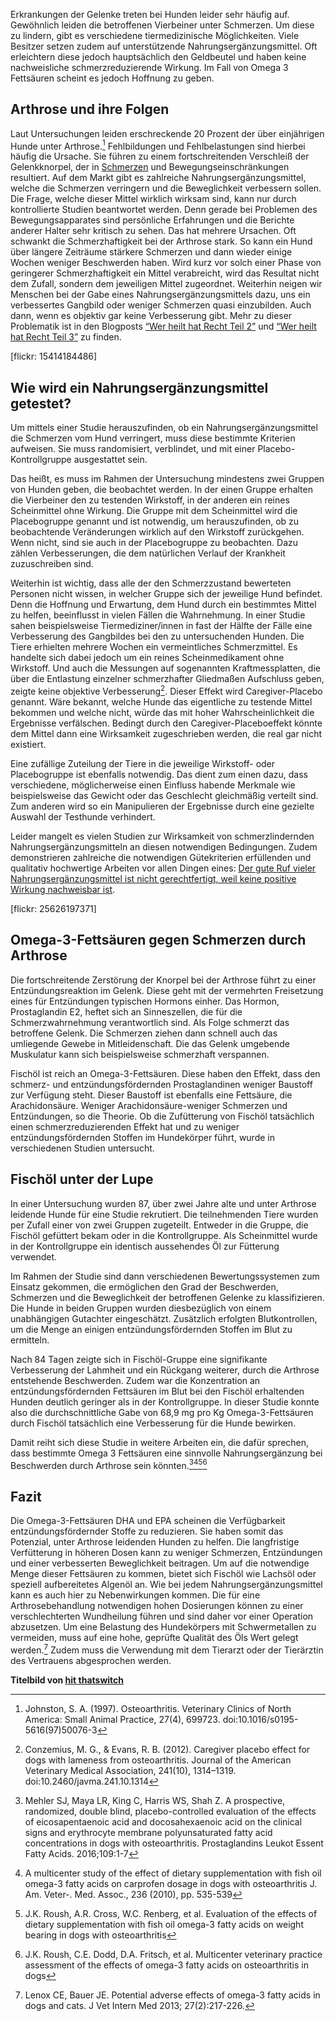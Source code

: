 Erkrankungen der Gelenke treten bei Hunden leider sehr häufig auf. Gewöhnlich leiden die betroffenen Vierbeiner unter Schmerzen. Um diese zu lindern, gibt es verschiedene tiermedizinische Möglichkeiten. Viele Besitzer setzen zudem auf unterstützende Nahrungsergänzungsmittel. Oft erleichtern diese jedoch hauptsächlich den Geldbeutel und haben keine nachweisliche schmerzreduzierende Wirkung. Im Fall von Omega 3 Fettsäuren scheint es jedoch Hoffnung zu geben. 

## Arthrose und ihre Folgen

Laut Untersuchungen leiden erschreckende 20 Prozent der über einjährigen Hunde unter Arthrose.[^1] Fehlbildungen und Fehlbelastungen sind hierbei häufig die Ursache. Sie führen zu einem fortschreitenden Verschleiß der Gelenkknorpel, der in [Schmerzen](https://fluffology.de/post/hat-mein-hund-schmerzen) und Bewegungseinschränkungen resultiert. Auf dem Markt gibt es zahlreiche Nahrungsergänzungsmittel, welche die Schmerzen verringern und die Beweglichkeit verbessern sollen. Die Frage, welche dieser Mittel wirklich wirksam sind, kann nur durch kontrollierte Studien beantwortet werden. Denn gerade bei Problemen des Bewegungsapparates sind persönliche Erfahrungen und die Berichte anderer Halter sehr kritisch zu sehen. Das hat mehrere Ursachen. Oft schwankt die Schmerzhaftigkeit bei der Arthrose stark. So kann ein Hund über längere Zeiträume stärkere Schmerzen und dann wieder einige Wochen weniger Beschwerden haben. Wird kurz vor solch einer Phase von geringerer Schmerzhaftigkeit ein Mittel verabreicht, wird das Resultat nicht dem Zufall, sondern dem jeweiligen Mittel zugeordnet. Weiterhin neigen wir Menschen bei der Gabe eines Nahrungsergänzungsmittels dazu, uns ein verbessertes Gangbild oder weniger Schmerzen quasi einzubilden. Auch dann, wenn es objektiv gar keine Verbesserung gibt. Mehr zu dieser Problematik ist in den Blogposts [“Wer heilt hat Recht Teil 2”](https://fluffology.de/post/wer-heilt-hat-recht--teil-2-der-placebo-effekt) und [“Wer heilt hat Recht Teil 3”](https://fluffology.de/post/wer-heilt-hat-recht--teil-3-der-zufall) zu finden.

[flickr: 15414184486]

## Wie wird ein Nahrungsergänzungsmittel getestet?

Um mittels einer Studie herauszufinden, ob ein Nahrungsergänzungsmittel die Schmerzen vom Hund verringert, muss diese bestimmte Kriterien aufweisen. Sie muss randomisiert, verblindet, und mit einer Placebo-Kontrollgruppe ausgestattet sein. 

Das heißt, es muss im Rahmen der Untersuchung mindestens zwei Gruppen von Hunden geben, die beobachtet werden. In der einen Gruppe erhalten die Vierbeiner den zu testenden Wirkstoff, in der anderen ein reines Scheinmittel ohne Wirkung. Die Gruppe mit dem Scheinmittel wird die Placebogruppe genannt und ist notwendig, um herauszufinden, ob zu beobachtende Veränderungen wirklich auf den Wirkstoff zurückgehen. Wenn nicht, sind sie auch in der Placebogruppe zu beobachten. Dazu zählen Verbesserungen, die dem natürlichen Verlauf der Krankheit zuzuschreiben sind. 

Weiterhin ist wichtig, dass alle der den Schmerzzustand bewerteten Personen nicht wissen, in welcher Gruppe sich der jeweilige Hund befindet. Denn die Hoffnung und Erwartung, dem Hund durch ein bestimmtes Mittel zu helfen, beeinflusst in vielen Fällen die Wahrnehmung. In einer Studie sahen beispielsweise Tiermediziner/innen in fast der Hälfte der Fälle eine Verbesserung des Gangbildes bei den zu untersuchenden Hunden. Die Tiere erhielten mehrere Wochen ein vermeintliches Schmerzmittel. Es handelte sich dabei jedoch um ein reines Scheinmedikament ohne Wirkstoff. Und auch die Messungen auf sogenannten Kraftmessplatten, die über die Entlastung einzelner schmerzhafter Gliedmaßen Aufschluss geben, zeigte keine objektive Verbesserung[^2]. Dieser Effekt wird Caregiver-Placebo genannt. Wäre bekannt, welche Hunde das eigentliche zu testende Mittel bekommen und welche nicht, würde das mit hoher Wahrscheinlichkeit die Ergebnisse verfälschen. Bedingt durch den Caregiver-Placeboeffekt könnte dem Mittel dann eine Wirksamkeit zugeschrieben werden, die real gar nicht existiert.

Eine zufällige Zuteilung der Tiere in die jeweilige Wirkstoff- oder Placebogruppe ist ebenfalls notwendig. Das dient zum einen dazu, dass verschiedene, möglicherweise einen Einfluss habende Merkmale wie beispielsweise das Gewicht oder das Geschlecht gleichmäßig verteilt sind. Zum anderen wird so ein Manipulieren der Ergebnisse durch eine gezielte Auswahl der Testhunde verhindert.

Leider mangelt es vielen Studien zur Wirksamkeit von schmerzlindernden Nahrungsergänzungsmitteln an diesen notwendigen Bedingungen. Zudem demonstrieren zahlreiche die notwendigen Gütekriterien erfüllenden und qualitativ hochwertige Arbeiten vor allen Dingen eines: [Der gute Ruf vieler Nahrungsergänzungsmittel ist nicht gerechtfertigt, weil keine positive Wirkung nachweisbar ist](https://www.aerzteblatt.de/nachrichten/42771/Arthrose-Chondroitin-und-Glucosamin-unwirksam). 

[flickr: 25626197371]

## Omega-3-Fettsäuren gegen Schmerzen durch Arthrose

Die fortschreitende Zerstörung der Knorpel bei der Arthrose führt zu einer Entzündungsreaktion im Gelenk. Diese geht mit der vermehrten Freisetzung eines für Entzündungen typischen Hormons einher. Das Hormon, Prostaglandin E2, heftet sich an Sinneszellen, die für die Schmerzwahrnehmung verantwortlich sind. Als Folge schmerzt das betroffene Gelenk. Die Schmerzen ziehen dann schnell auch das umliegende Gewebe in Mitleidenschaft. Die das Gelenk umgebende Muskulatur kann sich beispielsweise  schmerzhaft verspannen.

Fischöl ist reich an Omega-3-Fettsäuren. Diese haben den Effekt, dass den schmerz- und entzündungsfördernden Prostaglandinen weniger Baustoff zur Verfügung steht. Dieser Baustoff ist ebenfalls eine Fettsäure, die Arachidonsäure. Weniger Arachidonsäure-weniger Schmerzen und Entzündungen, so die Theorie. Ob die Zufütterung von Fischöl tatsächlich einen schmerzreduzierenden Effekt hat und zu weniger entzündungsfördernden Stoffen im Hundekörper führt, wurde in verschiedenen Studien untersucht.

## Fischöl unter der Lupe

In einer Untersuchung wurden 87, über zwei Jahre alte und unter Arthrose leidende Hunde für eine Studie rekrutiert. Die teilnehmenden Tiere wurden per Zufall einer von zwei Gruppen zugeteilt. Entweder in die Gruppe, die Fischöl gefüttert bekam oder in die Kontrollgruppe. Als Scheinmittel wurde in der Kontrollgruppe ein identisch aussehendes Öl zur Fütterung verwendet.

Im Rahmen der Studie sind dann verschiedenen Bewertungssystemen zum Einsatz gekommen, die ermöglichen den Grad der Beschwerden, Schmerzen und die Beweglichkeit der betroffenen Gelenke zu klassifizieren. Die Hunde in beiden Gruppen wurden diesbezüglich von einem unabhängigen Gutachter eingeschätzt. Zusätzlich erfolgten Blutkontrollen, um die Menge an einigen entzündungsfördernden Stoffen im Blut zu ermitteln. 

Nach 84 Tagen zeigte sich in Fischöl-Gruppe eine signifikante Verbesserung der Lahmheit und ein Rückgang weiterer, durch die Arthrose entstehende Beschwerden. Zudem war die Konzentration an entzündungsfördernden Fettsäuren im Blut bei den Fischöl erhaltenden Hunden deutlich geringer als in der Kontrollgruppe. In dieser Studie konnte also die durchschnittliche Gabe von 68,9 mg pro Kg Omega-3-Fettsäuren durch Fischöl tatsächlich eine Verbesserung für die Hunde bewirken.

Damit reiht sich diese Studie in weitere Arbeiten ein, die dafür sprechen, dass bestimmte Omega 3 Fettsäuren eine sinnvolle Nahrungsergänzung bei Beschwerden durch Arthrose sein könnten.[^3][^4][^5][^6]

## Fazit

Die Omega-3-Fettsäuren DHA und EPA scheinen die Verfügbarkeit entzündungsfördernder Stoffe zu reduzieren. Sie haben somit das Potenzial, unter Arthrose leidenden Hunden zu helfen. Die langfristige Verfütterung in höheren Dosen kann zu weniger Schmerzen, Entzündungen und einer verbesserten Beweglichkeit beitragen. Um auf die notwendige Menge dieser Fettsäuren zu kommen, bietet sich Fischöl wie Lachsöl oder speziell aufbereitetes Algenöl an. Wie bei jedem Nahrungsergänzungsmittel kann es auch hier zu Nebenwirkungen kommen. Die für eine Arthrosebehandlung notwendigen hohen Dosierungen können zu einer verschlechterten Wundheilung führen und sind daher vor einer Operation abzusetzen. Um eine Belastung des Hundekörpers mit Schwermetallen zu vermeiden, muss auf eine hohe, geprüfte Qualität des Öls Wert gelegt werden.[^7] Zudem muss die Verwendung mit dem Tierarzt oder der Tierärztin des Vertrauens abgesprochen werden.

**Titelbild von [hit thatswitch](https://www.flickr.com/photos/ringai/3174641354/in/photolist-5QwSgL-JzYdtY-Fu7i6q-NepDg7-LwCiaC-zNrVy3-JuxrQs-oxTuk5-djegUT-4tX8f-3nDNHf-bmuE5E-HZPZH-2iBdwGk-QswWxN-du5ngo-2bYJLr6-HGJLwX-djegMk-aabFyw-2dGGpwb-29Aht88-4Brtx4-SPFjaf-rZB6DD-fC4Pfm-289ShdP-na35xt-ob9yhN-Z4Pjes-eaZMrW-2hkKYwg-QQ2Jd9-3brkWN-zPyDx3-VXgE1P-7TVNtA-R8RGv-z7qmpU-bz1MRW-zMuoQC-S6LpNY-7ekTM8-zLeJv6-6BJ7mf-dZRguJ-a5JRXU-2b2HSxc-yZt9h3-sYVdLT)**





[^1]: Johnston, S. A. (1997). Osteoarthritis. Veterinary Clinics of North America: Small Animal Practice, 27(4), 699723. doi:10.1016/s0195-5616(97)50076-3 

[^2]: Conzemius, M. G., & Evans, R. B. (2012). Caregiver placebo effect for dogs with lameness from osteoarthritis. Journal of the American Veterinary Medical Association, 241(10), 1314–1319. doi:10.2460/javma.241.10.1314 

[^3]: Mehler SJ, Maya LR, King C, Harris WS, Shah Z. A prospective, randomized, double blind, placebo-controlled evaluation of the effects of eicosapentaenoic acid and docosahexaenoic acid on the clinical signs and erythrocyte membrane polyunsaturated fatty acid concentrations in dogs with osteoarthritis. Prostaglandins Leukot Essent Fatty Acids. 2016;109:1-7

[^4]: A multicenter study of the effect of dietary supplementation with fish oil omega-3 fatty acids on carprofen dosage in dogs with osteoarthritis J. Am. Veter-. Med. Assoc., 236 (2010), pp. 535-539

[^5]: J.K. Roush, A.R. Cross, W.C. Renberg, et al. Evaluation of the effects of dietary supplementation with fish oil omega-3 fatty acids on weight bearing in dogs with osteoarthritis

[^6]: J.K. Roush, C.E. Dodd, D.A. Fritsch, et al. Multicenter veterinary practice assessment of the effects of omega-3 fatty acids on osteoarthritis in dogs

[^7]: Lenox CE, Bauer JE. Potential adverse effects of omega-3 fatty acids in dogs and cats. J Vet Intern Med 2013; 27(2):217-226.
